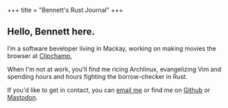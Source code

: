 +++
title = "Bennett's Rust Journal"
+++

## Hello, Bennett here.

I’m a software beveloper living in Mackay, working on making movies the browser at [Clipchamp.](https://clipchamp.com)

When I'm not at work, you'll find me ricing Archlinux, evangelizing Vim and spending hours and hours fighting the borrow-checker in Rust.

If you'd like to get in contact, you can [email me](mailto:me@bennetthardwick.com) or find me on [Github](https://github.com/twitter.com) or <a rel="me" href="https://toot.cafe/@bennettbackward">Mastodon</a>.

